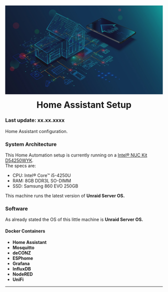 <p align="center">
	<img src=".github/Smart-Home_V1.jpg" width="550">
	<h1 align=center style="margin: 0;"> Home Assistant Setup</h1>
</p>

### Last update: xx.xx.xxxx
Home Assistant configuration.

### System Architecture

This Home Automation setup is currently running on a [Intel® NUC Kit D54250WYK][intelnuc].<br>
The specs are:
- CPU: Intel® Core™ i5-4250U
- RAM: 8GB DDR3L SO-DIMM
- SSD: Samsung 860 EVO 250GB 

This machine runs the latest version of **Unraid Server OS.**

### Software
As already stated the OS of this little machine is **Unraid Server OS.**<br>

#### Docker Containers
- **Home Assistant**
- **Mosquitto** 
- **deCONZ** 
- **ESPhome** 
- **Grafana** 
- **InfluxDB** 
- **NodeRED** 
- **UniFi** 


---

[intelnuc]: https://ark.intel.com/content/www/us/en/ark/products/76977/intel-nuc-kit-d54250wyk.html
